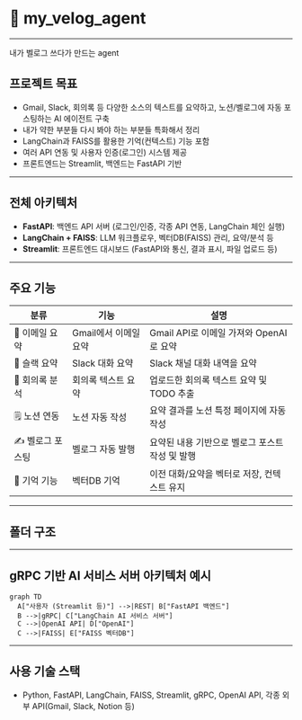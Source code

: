 # 🧠 my_velog_agent
---
내가 벨로그 쓰다가 만드는 agent

## 프로젝트 목표
- Gmail, Slack, 회의록 등 다양한 소스의 텍스트를 요약하고, 노션/벨로그에 자동 포스팅하는 AI 에이전트 구축
- 내가 약한 부분들 다시 봐야 하는 부분들 특화해서 정리
- LangChain과 FAISS를 활용한 기억(컨텍스트) 기능 포함
- 여러 API 연동 및 사용자 인증(로그인) 시스템 제공
- 프론트엔드는 Streamlit, 백엔드는 FastAPI 기반

---

## 전체 아키텍처

- **FastAPI**: 백엔드 API 서버 (로그인/인증, 각종 API 연동, LangChain 체인 실행)
- **LangChain + FAISS**: LLM 워크플로우, 벡터DB(FAISS) 관리, 요약/분석 등
- **Streamlit**: 프론트엔드 대시보드 (FastAPI와 통신, 결과 표시, 파일 업로드 등)

---

## 주요 기능

| 분류         | 기능                | 설명                                              |
|--------------|---------------------|---------------------------------------------------|
| 📩 이메일 요약 | Gmail에서 이메일 요약 | Gmail API로 이메일 가져와 OpenAI로 요약           |
| 💬 슬랙 요약   | Slack 대화 요약      | Slack 채널 대화 내역을 요약                        |
| 📄 회의록 분석 | 회의록 텍스트 요약   | 업로드한 회의록 텍스트 요약 및 TODO 추출           |
| 🗒️ 노션 연동  | 노션 자동 작성       | 요약 결과를 노션 특정 페이지에 자동 작성           |
| ✍️ 벨로그 포스팅| 벨로그 자동 발행      | 요약된 내용 기반으로 벨로그 포스트 작성 및 발행     |
| 🧠 기억 기능   | 벡터DB 기억           | 이전 대화/요약을 벡터로 저장, 컨텍스트 유지        |

---

## 폴더 구조



---

## gRPC 기반 AI 서비스 서버 아키텍처 예시

```mermaid
graph TD
  A["사용자 (Streamlit 등)"] -->|REST| B["FastAPI 백엔드"]
  B -->|gRPC| C["LangChain AI 서비스 서버"]
  C -->|OpenAI API| D["OpenAI"]
  C -->|FAISS| E["FAISS 벡터DB"]
```

---

## 사용 기술 스택
- Python, FastAPI, LangChain, FAISS, Streamlit, gRPC, OpenAI API, 각종 외부 API(Gmail, Slack, Notion 등)
